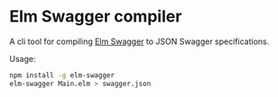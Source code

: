 # Elm Swagger compiler

A cli tool for compiling [Elm Swagger](https://github.com/the-sett/elm-swagger) to JSON Swagger specifications.

Usage:

```sh
npm install -g elm-swagger
elm-swagger Main.elm > swagger.json
```
